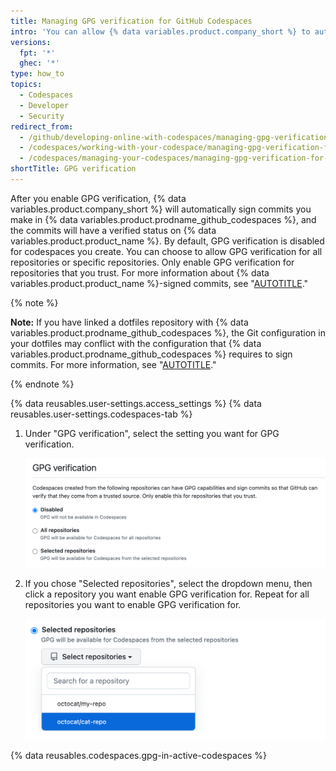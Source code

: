 ```yaml
---
title: Managing GPG verification for GitHub Codespaces
intro: 'You can allow {% data variables.product.company_short %} to automatically use GPG to sign commits you make in your codespaces, so other people can be confident that the changes come from a trusted source.'
versions:
  fpt: '*'
  ghec: '*'
type: how_to
topics:
  - Codespaces
  - Developer
  - Security
redirect_from:
  - /github/developing-online-with-codespaces/managing-gpg-verification-for-codespaces
  - /codespaces/working-with-your-codespace/managing-gpg-verification-for-codespaces
  - /codespaces/managing-your-codespaces/managing-gpg-verification-for-codespaces
shortTitle: GPG verification
---
```




After you enable GPG verification, {% data variables.product.company_short %} will automatically sign commits you make in {% data variables.product.prodname_github_codespaces %}, and the commits will have a verified status on {% data variables.product.product_name %}. By default, GPG verification is disabled for codespaces you create. You can choose to allow GPG verification for all repositories or specific repositories. Only enable GPG verification for repositories that you trust. For more information about {% data variables.product.product_name %}-signed commits, see "[AUTOTITLE](/authentication/managing-commit-signature-verification/about-commit-signature-verification)."

{% note %}

**Note:** If you have linked a dotfiles repository with {% data variables.product.prodname_github_codespaces %}, the Git configuration in your dotfiles may conflict with the configuration that {% data variables.product.prodname_github_codespaces %} requires to sign commits. For more information, see "[AUTOTITLE](/codespaces/troubleshooting/troubleshooting-gpg-verification-for-github-codespaces)."

{% endnote %}

{% data reusables.user-settings.access_settings %}
{% data reusables.user-settings.codespaces-tab %}
1. Under "GPG verification", select the setting you want for GPG verification.

   ![Screenshot of the "GPG verification" section, with radio buttons to manage GPG verification.](/assets/images/help/codespaces/codespaces-gpg-verification-radio-buttons.png)

1. If you chose "Selected repositories", select the dropdown menu, then click a repository you want enable GPG verification for. Repeat for all repositories you want to enable GPG verification for.

   ![Screenshot of the "Selected repositories" dropdown menu.](/assets/images/help/codespaces/codespaces-gpg-verification-repository-drop-down.png)

{% data reusables.codespaces.gpg-in-active-codespaces %}
